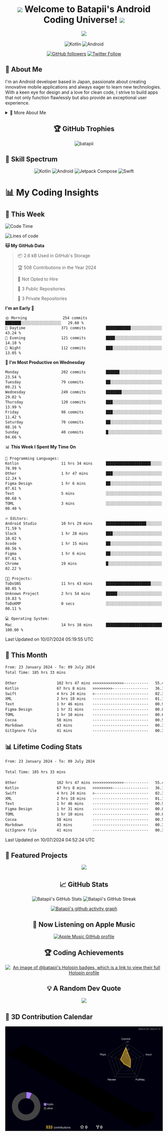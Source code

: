 <h1 align="center">
  <img src="https://media.giphy.com/media/hvRJCLFzcasrR4ia7z/giphy.gif" width="28">
  Welcome to Batapii's Android Coding Universe!
  <img src="https://media.giphy.com/media/hvRJCLFzcasrR4ia7z/giphy.gif" width="28">
</h1>

<p align="center">
  <img src="https://readme-typing-svg.herokuapp.com/?lines=Android+Developer+in+Japan;Always%20learning%20new%20things&font=Fira%20Code&center=true&width=440&height=45&color=f75c7e&vCenter=true&size=22">
</p>

<div align="center">

![Kotlin](https://img.shields.io/badge/Kotlin-★☆☆☆☆☆☆☆☆☆-brightgreen)
![Android](https://img.shields.io/badge/Android-★☆☆☆☆☆☆☆☆☆-brightgreen)

  
[![GitHub followers](https://img.shields.io/github/followers/batapii?style=social)](https://github.com/batapii)
[![Twitter Follow](https://img.shields.io/twitter/follow/batapii?style=social)](https://twitter.com/batapii3939)

</div>

## 🚀 About Me
I'm an Android developer based in Japan, passionate about creating innovative mobile applications and always eager to learn new technologies. With a keen eye for design and a love for clean code, I strive to build apps that not only function flawlessly but also provide an exceptional user experience.

<details>
<summary>🌟 More About Me</summary>

- 🔭 I'm currently working on revolutionizing mobile productivity apps
- 🌱 I'm currently learning Kotlin Multiplatform and Jetpack Compose
- 👯 I'm looking to collaborate on open-source Android projects
- 💬 Ask me about Android development, Kotlin, and mobile UX design
- ⚡ Fun fact: I can solve a Rubik's cube in under 2 minutes!

</details>

<h2 align="center">🏆 GitHub Trophies</h2>
<p align="center">
  <img src="https://github-profile-trophy.vercel.app/?username=batapii&theme=nord&column=7&no-frame=true&no-bg=true&rank=SECRET,SSS,SS,S,AAA,AA,A,B,C,?" alt="batapii" />
</p>

## 🌈 Skill Spectrum

<div align="center">

![Kotlin](https://img.shields.io/badge/Kotlin-0095D5?style=for-the-badge&logo=kotlin&logoColor=white)
![Android](https://img.shields.io/badge/Android-3DDC84?style=for-the-badge&logo=android&logoColor=white)
![Jetpack Compose](https://img.shields.io/badge/Jetpack%20Compose-4285F4?style=for-the-badge&logo=jetpackcompose&logoColor=white)
![Swift](https://img.shields.io/badge/Swift-FA7343?style=for-the-badge&logo=swift&logoColor=white)

</div>


# 📊 My Coding Insights

## 📅 This Week
<!--START_SECTION:waka-week-->
![Code Time](http://img.shields.io/badge/Code%20Time-185%20hrs%2050%20mins-blue)

![Lines of code](https://img.shields.io/badge/From%20Hello%20World%20I%27ve%20Written-53.5%20thousand%20lines%20of%20code-blue)

**🐱 My GitHub Data** 

> 📦 2.6 kB Used in GitHub's Storage 
 > 
> 🏆 508 Contributions in the Year 2024
 > 
> 🚫 Not Opted to Hire
 > 
> 📜 3 Public Repositories 
 > 
> 🔑 3 Private Repositories 
 > 
**I'm an Early 🐤** 

```text
🌞 Morning                254 commits         ███████░░░░░░░░░░░░░░░░░░   29.60 % 
🌆 Daytime                371 commits         ███████████░░░░░░░░░░░░░░   43.24 % 
🌃 Evening                121 commits         ████░░░░░░░░░░░░░░░░░░░░░   14.10 % 
🌙 Night                  112 commits         ███░░░░░░░░░░░░░░░░░░░░░░   13.05 % 
```
📅 **I'm Most Productive on Wednesday** 

```text
Monday                   202 commits         ██████░░░░░░░░░░░░░░░░░░░   23.54 % 
Tuesday                  79 commits          ██░░░░░░░░░░░░░░░░░░░░░░░   09.21 % 
Wednesday                249 commits         ███████░░░░░░░░░░░░░░░░░░   29.02 % 
Thursday                 120 commits         ███░░░░░░░░░░░░░░░░░░░░░░   13.99 % 
Friday                   98 commits          ███░░░░░░░░░░░░░░░░░░░░░░   11.42 % 
Saturday                 70 commits          ██░░░░░░░░░░░░░░░░░░░░░░░   08.16 % 
Sunday                   40 commits          █░░░░░░░░░░░░░░░░░░░░░░░░   04.66 % 
```


📊 **This Week I Spent My Time On** 

```text
💬 Programming Languages: 
Kotlin                   11 hrs 34 mins      ████████████████████░░░░░   78.99 % 
Other                    1 hr 47 mins        ███░░░░░░░░░░░░░░░░░░░░░░   12.24 % 
Figma Design             1 hr 6 mins         ██░░░░░░░░░░░░░░░░░░░░░░░   07.61 % 
Text                     5 mins              ░░░░░░░░░░░░░░░░░░░░░░░░░   00.68 % 
TOML                     3 mins              ░░░░░░░░░░░░░░░░░░░░░░░░░   00.40 % 

🔥 Editors: 
Android Studio           10 hrs 29 mins      ██████████████████░░░░░░░   71.59 % 
Slack                    1 hr 28 mins        ███░░░░░░░░░░░░░░░░░░░░░░   10.02 % 
Xcode                    1 hr 15 mins        ██░░░░░░░░░░░░░░░░░░░░░░░   08.56 % 
Figma                    1 hr 6 mins         ██░░░░░░░░░░░░░░░░░░░░░░░   07.61 % 
Chrome                   19 mins             █░░░░░░░░░░░░░░░░░░░░░░░░   02.22 % 

🐱‍💻 Projects: 
ToDoSNS                  11 hrs 43 mins      ████████████████████░░░░░   80.05 % 
Unknown Project          2 hrs 54 mins       █████░░░░░░░░░░░░░░░░░░░░   19.83 % 
ToDoKMP                  0 secs              ░░░░░░░░░░░░░░░░░░░░░░░░░   00.11 % 

💻 Operating System: 
Mac                      14 hrs 38 mins      █████████████████████████   100.00 % 
```


 Last Updated on 10/07/2024 05:19:55 UTC
<!--END_SECTION:waka-week-->

## 📅 This Month
<!--START_SECTION:waka-month-->
```txt
From: 23 January 2024 - To: 09 July 2024
Total Time: 185 hrs 33 mins

Other                  102 hrs 47 mins >>>>>>>>>>>>>>-----------   55.40 %
Kotlin                 67 hrs 8 mins   >>>>>>>>>----------------   36.18 %
Swift                  4 hrs 24 mins   >------------------------   02.38 %
XML                    2 hrs 10 mins   -------------------------   01.17 %
Text                   1 hr 46 mins    -------------------------   00.95 %
Figma Design           1 hr 31 mins    -------------------------   00.83 %
TOML                   1 hr 10 mins    -------------------------   00.63 %
Cocoa                  58 mins         -------------------------   00.52 %
Markdown               43 mins         -------------------------   00.39 %
GitIgnore file         41 mins         -------------------------   00.37 %
```
<!--END_SECTION:waka-month-->

## 📊 Lifetime Coding Stats

<!--START_SECTION:wakaalltime-->

```txt
From: 23 January 2024 - To: 09 July 2024

Total Time: 185 hrs 33 mins

Other                  102 hrs 47 mins >>>>>>>>>>>>>>-----------   55.40 %
Kotlin                 67 hrs 8 mins   >>>>>>>>>----------------   36.18 %
Swift                  4 hrs 24 mins   >------------------------   02.38 %
XML                    2 hrs 10 mins   -------------------------   01.17 %
Text                   1 hr 46 mins    -------------------------   00.95 %
Figma Design           1 hr 31 mins    -------------------------   00.83 %
TOML                   1 hr 10 mins    -------------------------   00.63 %
Cocoa                  58 mins         -------------------------   00.52 %
Markdown               43 mins         -------------------------   00.39 %
GitIgnore file         41 mins         -------------------------   00.37 %
```

<!--END_SECTION:wakaalltime-->

Last Updated on 10/07/2024 04:52:24 UTC

## 🌟 Featured Projects

<div align="center">
  <a href="https://github.com/batapii/ToDoSNS">
    <img src="https://github-readme-stats.vercel.app/api/pin/?username=batapii&repo=ToDoSNS&theme=radical" />
  </a>

## 📈 GitHub Stats

<div align="center">
  <img src="https://github-readme-stats.vercel.app/api?username=batapii&show_icons=true&theme=radical" alt="Batapii's GitHub Stats" />
  <img src="https://github-readme-streak-stats.herokuapp.com/?user=batapii&theme=radical" alt="Batapii's GitHub Streak" />
  
[![Batapii's github activity graph](https://github-readme-activity-graph.vercel.app/graph?username=batapii&theme=react-dark)](https://github.com/ashutosh00710/github-readme-activity-graph)
</div>

## 🎵 Now Listening on Apple Music

<div align="center">
  
[![Apple Music GitHub profile](https://music-profile.rayriffy.com/theme/dark.svg?uid=001005.6598667d2ffd4a10a4f429edd0ba24c4.1156)](https://github.com/rayriffy/apple-music-github-profile)

</div>


## 🏆 Coding Achievements

<div align="center">

[![An image of @batapii's Holopin badges, which is a link to view their full Holopin profile](https://holopin.me/batapii)](https://holopin.io/@batapii)

</div>

## 💡 A Random Dev Quote

<div align="center">

![](https://quotes-github-readme.vercel.app/api?type=horizontal&theme=radical)

</div>

</div>

## 🚀 3D Contribution Calendar

<div align="center">
  
![](./profile-3d-contrib/profile-night-rainbow.svg)

</div>
